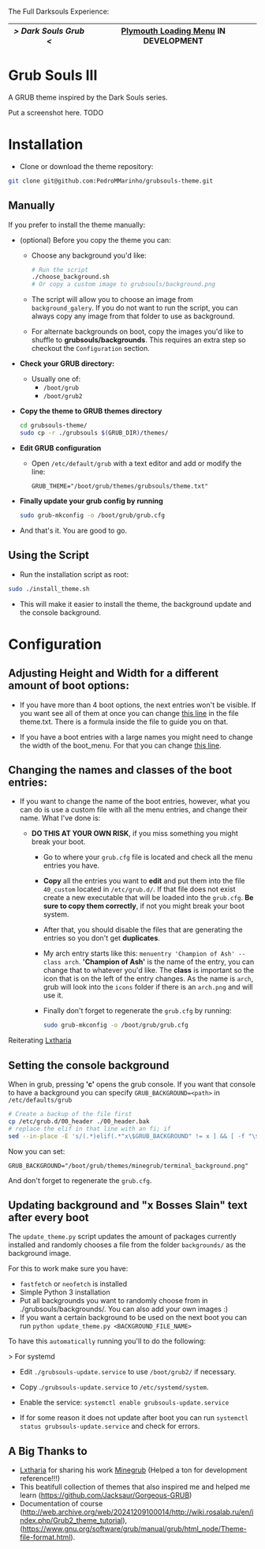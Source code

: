 The Full Darksouls Experience:

| *> Dark Souls Grub <* | [Plymouth Loading Menu]() IN DEVELOPMENT 
| --- | ---  |

# Grub Souls III 

A GRUB theme inspired by the Dark Souls series.

Put a screenshot here. TODO


# Installation

- Clone or download the theme repository:

```bash
git clone git@github.com:PedroMMarinho/grubsouls-theme.git
```

## Manually

If you prefer to install the theme manually:

- (optional) Before you copy the theme you can:

    - Choose any background you'd like:
        ```bash
        # Run the script
        ./choose_background.sh
        # Or copy a custom image to grubsouls/background.png
        ```
    - The script will allow you to choose an image from `background_galery`. If you do not want to run the script, you can always copy any image from that folder to use as background.

    - For alternate backgrounds on boot, copy the images you'd like to shuffle to **grubsouls/backgrounds**. This requires an extra step so checkout the `Configuration` section.
    
- **Check your GRUB directory:**
   - Usually one of:
     - `/boot/grub`
     - `/boot/grub2`

- **Copy the theme to GRUB themes directory**
   ```bash
   cd grubsouls-theme/
   sudo cp -r ./grubsouls $(GRUB_DIR)/themes/
    ```

- **Edit GRUB configuration**
  - Open `/etc/default/grub` with a text editor and add or modify the line:
  
       ```
       GRUB_THEME="/boot/grub/themes/grubsouls/theme.txt"
    ```

- **Finally update your grub config by running** 
  ```bash
  sudo grub-mkconfig -o /boot/grub/grub.cfg
    ```

- And that's it. You are good to go.

## Using the Script

- Run the installation script as root:

```bash
sudo ./install_theme.sh
```

- This will make it easier to install the theme, the background update and the console background.

# Configuration

## Adjusting Height and Width for a different amount of boot options:

- If you have more than 4 boot options, the next entries won't be visible. If you want see all of them at once you can change [this line](https://github.com/PedroMMarinho/grubsouls-theme/blob/main/grubsouls/theme.txt#L28)  in the file theme.txt. There is a formula inside the file to guide you on that.

- If you have a boot entries with a large names you might need to change the width of the boot_menu. For that you can change [this line](https://github.com/PedroMMarinho/grubsouls-theme/blob/main/grubsouls/theme.txt#L21).

## Changing the names and classes of the boot entries:

- If you want to change the name of the boot entries, however, what you can do is use a custom file with all the menu entries, and change their name. 
What I've done is: 
       
    - **DO THIS AT YOUR OWN RISK**, if you miss something you might break your boot.

       - Go to where your `grub.cfg` file is located and check all the menu entries you have.

       - **Copy** all the entries you want to **edit** and put them into the file `40_custom` located in `/etc/grub.d/`. If that file does not exist create a new executable that will be loaded into the `grub.cfg`. **Be sure to copy them correctly**, if not you might break your boot system.
  
       - After that, you should disable the files that are generating the entries so you don't get **duplicates**. 
  
       - My arch entry starts like this: `menuentry 'Champion of Ash' --class arch`. **'Champion of Ash'** is the name of the entry, you can change that to whatever you'd like. The **class** is important so the icon that is on the left of the entry changes. As the name is `arch`, grub will look into the `icons` folder if there is an `arch.png` and will use it.
  
      - Finally don't forget to regenerate the `grub.cfg` by running:
        ```bash
        sudo grub-mkconfig -o /boot/grub/grub.cfg
        ```

Reiterating [Lxtharia](https://github.com/Lxtharia/minegrub-theme?tab=readme-ov-file#setting-the-console-background)


## Setting the console background

When in grub, pressing **'c'** opens the grub console. If you want that console to have a background you can specify `GRUB_BACKGROUND=<path>` in `/etc/defaults/grub`

```bash
# Create a backup of the file first
cp /etc/grub.d/00_header ./00_header.bak
# replace the elif in that line with an fi; if
sed --in-place -E 's/(.*)elif(.*"x\$GRUB_BACKGROUND" != x ] && [ -f "\$GRUB_BACKGROUND" ].*)/\1fi; if\2/' /etc/grub.d/00_header
```

Now you can set:
```
GRUB_BACKGROUND="/boot/grub/themes/minegrub/terminal_background.png"
```

And don't forget to regenerate the `grub.cfg`.


## Updating background and "x Bosses Slain" text after every boot


The `update_theme.py` script updates the amount of packages currently installed and randomly chooses a file from the folder `backgrounds/` as the background image.

For this to work make sure you have:

- `fastfetch` or `neofetch` is installed
- Simple Python 3 installation 
- Put all backgrounds you want to randomly choose from in ./grubsouls/backgrounds/. You can also add your own images :) 
- If you want a certain background to be used on the next boot you can run `python update_theme.py <BACKGROUND_FILE_NAME>`

To have this `automatically` running you'll to do the following:

\> For systemd

- Edit `./grubsouls-update.service` to use `/boot/grub2/` if necessary.

- Copy .`/grubsouls-update.service` to `/etc/systemd/system`.

- Enable the service: `systemctl enable grubsouls-update.service`

- If for some reason it does not update after boot you can run `systemctl status grubsouls-update.service` and check for errors.


## A Big Thanks to

- [Lxtharia](https://github.com/Lxtharia) for sharing his work [Minegrub](https://github.com/Lxtharia/minegrub-theme) (Helped a ton for development reference!!!)
- This beatifull collection of themes that also inspired me and helped me learn (https://github.com/Jacksaur/Gorgeous-GRUB)
- Documentation of course (http://web.archive.org/web/20241209100014/http://wiki.rosalab.ru/en/index.php/Grub2_theme_tutorial), (https://www.gnu.org/software/grub/manual/grub/html_node/Theme-file-format.html).
